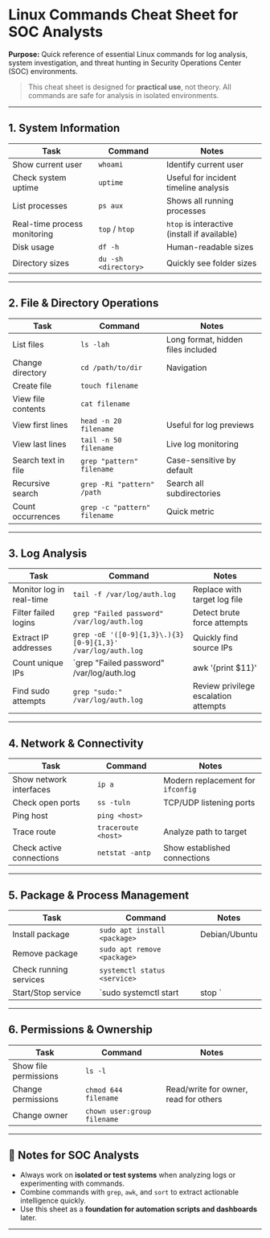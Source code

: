 # Linux Commands Cheat Sheet for SOC Analysts

**Purpose:** Quick reference of essential Linux commands for log analysis, system investigation, and threat hunting in Security Operations Center (SOC) environments.  

> This cheat sheet is designed for **practical use**, not theory. All commands are safe for analysis in isolated environments.

---

## 1. System Information

| Task | Command | Notes |
|------|---------|------|
| Show current user | `whoami` | Identify current user |
| Check system uptime | `uptime` | Useful for incident timeline analysis |
| List processes | `ps aux` | Shows all running processes |
| Real-time process monitoring | `top` / `htop` | `htop` is interactive (install if available) |
| Disk usage | `df -h` | Human-readable sizes |
| Directory sizes | `du -sh <directory>` | Quickly see folder sizes |

---

## 2. File & Directory Operations

| Task | Command | Notes |
|------|---------|------|
| List files | `ls -lah` | Long format, hidden files included |
| Change directory | `cd /path/to/dir` | Navigation |
| Create file | `touch filename` | |
| View file contents | `cat filename` | |
| View first lines | `head -n 20 filename` | Useful for log previews |
| View last lines | `tail -n 50 filename` | Live log monitoring |
| Search text in file | `grep "pattern" filename` | Case-sensitive by default |
| Recursive search | `grep -Ri "pattern" /path` | Search all subdirectories |
| Count occurrences | `grep -c "pattern" filename` | Quick metric |

---

## 3. Log Analysis

| Task | Command | Notes |
|------|---------|------|
| Monitor log in real-time | `tail -f /var/log/auth.log` | Replace with target log file |
| Filter failed logins | `grep "Failed password" /var/log/auth.log` | Detect brute force attempts |
| Extract IP addresses | `grep -oE '([0-9]{1,3}\.){3}[0-9]{1,3}' /var/log/auth.log` | Quickly find source IPs |
| Count unique IPs | `grep "Failed password" /var/log/auth.log | awk '{print $11}' | sort | uniq -c | sort -nr` | Rank by frequency |
| Find sudo attempts | `grep "sudo:" /var/log/auth.log` | Review privilege escalation attempts |

---

## 4. Network & Connectivity

| Task | Command | Notes |
|------|---------|------|
| Show network interfaces | `ip a` | Modern replacement for `ifconfig` |
| Check open ports | `ss -tuln` | TCP/UDP listening ports |
| Ping host | `ping <host>` | |
| Trace route | `traceroute <host>` | Analyze path to target |
| Check active connections | `netstat -antp` | Show established connections |

---

## 5. Package & Process Management

| Task | Command | Notes |
|------|---------|------|
| Install package | `sudo apt install <package>` | Debian/Ubuntu |
| Remove package | `sudo apt remove <package>` | |
| Check running services | `systemctl status <service>` | |
| Start/Stop service | `sudo systemctl start|stop <service>` | |

---

## 6. Permissions & Ownership

| Task | Command | Notes |
|------|---------|------|
| Show file permissions | `ls -l` | |
| Change permissions | `chmod 644 filename` | Read/write for owner, read for others |
| Change owner | `chown user:group filename` | |

---

## 🔹 Notes for SOC Analysts
- Always work on **isolated or test systems** when analyzing logs or experimenting with commands.  
- Combine commands with `grep`, `awk`, and `sort` to extract actionable intelligence quickly.  
- Use this sheet as a **foundation for automation scripts and dashboards** later.  

---
